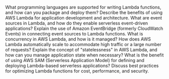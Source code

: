 What programming languages are supported for writing Lambda functions, and how can you package and deploy them?
  Describe the benefits of using AWS Lambda for application development and architecture.
  What are event sources in Lambda, and how do they enable serverless event-driven applications?
  Explain the use of Amazon EventBridge (formerly CloudWatch Events) in connecting event sources to Lambda functions.
  What is concurrency in AWS Lambda, and how is it managed?
  How does AWS Lambda automatically scale to accommodate high traffic or a large number of requests?
  Explain the concept of "statelessness" in AWS Lambda, and how can you manage application state when necessary?
  What is the benefit of using AWS SAM (Serverless Application Model) for defining and deploying Lambda-based serverless applications?
  Discuss best practices for optimizing Lambda functions for cost, performance, and security.
